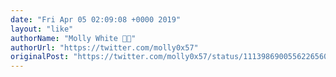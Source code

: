 ```yaml
---
date: "Fri Apr 05 02:09:08 +0000 2019"
layout: "like"
authorName: "Molly White 👩‍💻"
authorUrl: "https://twitter.com/molly0x57"
originalPost: "https://twitter.com/molly0x57/status/1113986900556226560"
---
```

